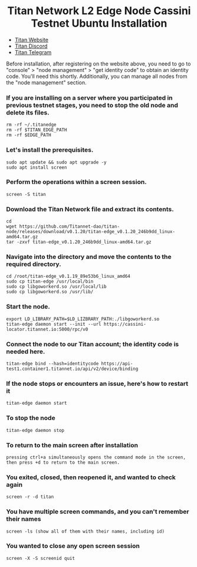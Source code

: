 <h1 align="center"> Titan Network L2 Edge Node Cassini Testnet Ubuntu Installation </h1>

* [Titan Website](https://test1.titannet.io/login)<br>
* [Titan Discord](https://discord.com/invite/titannet)<br>
* [Titan Telegram](https://t.me/titannet_dao)<br>

Before installation, after registering on the website above, you need to go to "console" > "node management" > "get identity code" to obtain an identity code. You'll need this shortly. Additionally, you can manage all nodes from the "node management" section.

### If you are installing on a server where you participated in previous testnet stages, you need to stop the old node and delete its files.
```
rm -rf ~/.titanedge 
rm -rf $TITAN_EDGE_PATH 
rm -rf $EDGE_PATH 
```
### Let's install the prerequisites.
```
sudo apt update && sudo apt upgrade -y
sudo apt install screen
```

### Perform the operations within a screen session.
```
screen -S titan
```

### Download the Titan Network file and extract its contents.
```
cd
wget https://github.com/Titannet-dao/titan-node/releases/download/v0.1.20/titan-edge_v0.1.20_246b9dd_linux-amd64.tar.gz
tar -zxvf titan-edge_v0.1.20_246b9dd_linux-amd64.tar.gz
```

### Navigate into the directory and move the contents to the required directory.
```
cd /root/titan-edge_v0.1.19_89e53b6_linux_amd64
sudo cp titan-edge /usr/local/bin
sudo cp libgoworkerd.so /usr/local/lib
sudo cp libgoworkerd.so /usr/lib/
```

### Start the node.
```
export LD_LIBRARY_PATH=$LD_LIZBRARY_PATH:./libgoworkerd.so
titan-edge daemon start --init --url https://cassini-locator.titannet.io:5000/rpc/v0
```

### Connect the node to our Titan account; the identity code is needed here.
```
titan-edge bind --hash=identitycode https://api-test1.container1.titannet.io/api/v2/device/binding
```

### If the node stops or encounters an issue, here's how to restart it
```
titan-edge daemon start
```

### To stop the node
```
titan-edge daemon stop
```

### To return to the main screen after installation
```
pressing ctrl+a simultaneously opens the command mode in the screen, then press +d to return to the main screen.
```

### You exited, closed, then reopened it, and wanted to check again
```
screen -r -d titan
```

### You have multiple screen commands, and you can't remember their names
```
screen -ls (show all of them with their names, including id) 
```

### You wanted to close any open screen session
```
screen -X -S screenid quit
```
